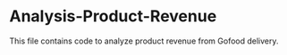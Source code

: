 # Analysis-Product-Revenue
This file contains code to analyze product revenue from Gofood delivery.
